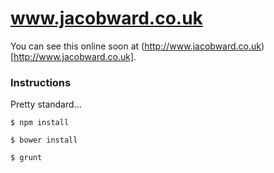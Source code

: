 # www.jacobward.co.uk

You can see this online soon at (http://www.jacobward.co.uk)[http://www.jacobward.co.uk].


### Instructions

Pretty standard...

`$ npm install`

`$ bower install`

`$ grunt`

